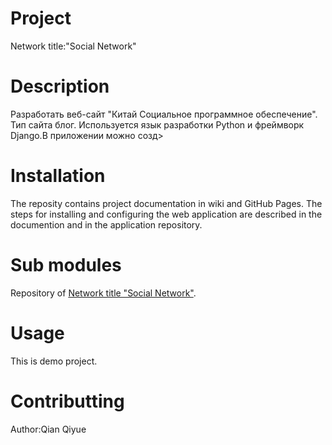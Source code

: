 # Project

Network title:"Social Network"

# Description

Разработать веб-сайт "Китай Социальное программное обеспечение". Тип сайта блог.
 Используется язык разработки Python и фреймворк Django.B приложении можно созд>

# Installation

The reposity contains project documentation in wiki and GitHub Pages.
The steps for installing and configuring the web application are described
in the documention and in the application repository.

# Sub modules

Repository of [Network title "Social Network"](https://github.com/fpmi-hci-2023/project12b-web-12041117three).

# Usage

This is demo project.

# Contributting

Author:Qian Qiyue



